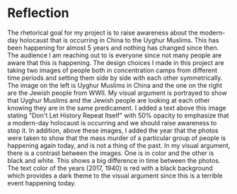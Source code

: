 # Reflection

The rhetorical goal for my project is to raise awareness about the modern-day holocaust that is occurring in China to the Uyghur Muslims. This has been happening for almost 5 years and nothing has changed since then. The audience I am reaching out to is everyone since not many people are aware that this is happening. The design choices I made in this project are taking two images of people both in concentration camps from different time periods and setting them side by side with each other symmetrically. The image on the left is Uyghur Muslims in China and the one on the right are the Jewish people from WWII. My visual argument is portrayed to show that Uyghur Muslims and the Jewish people are looking at each other knowing they are in the same predicament. I added a text above this image stating "Don't Let History Repeat Itself" with 50% opacity to emphasize that a modern-day holocaust is occurring and we should raise awareness to stop it. In addition, above these images, I added the year that the photos were taken to show that the mass murder of a particular group of people is happening again today, and is not a thing of the past. In my visual argument, there is a contrast between the images. One is in color and the other is black and white. This shows a big difference in time between the photos. The text color of the years (2017, 1940) is red with a black background which provides a dark theme to the visual argument since this is a terrible event happening today. 